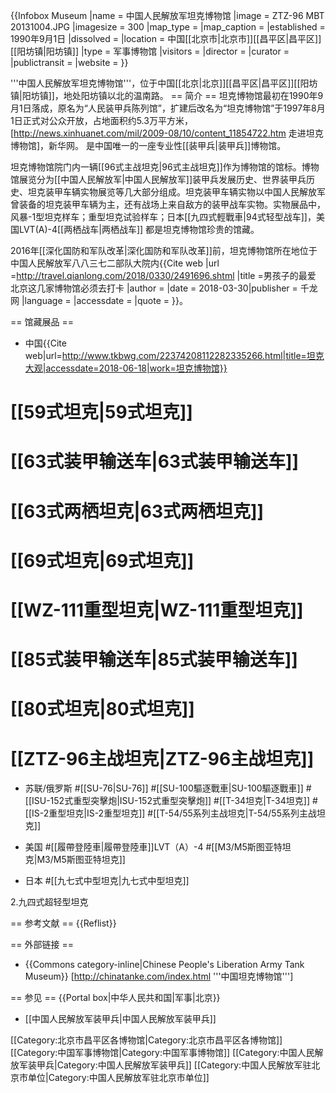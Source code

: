 {{Infobox Museum
|name          = 中国人民解放军坦克博物馆
|image         = ZTZ-96 MBT 20131004.JPG
|imagesize     = 300
|map_type      = 
|map_caption   = 
|established   = 1990年9月1日
|dissolved     =
|location      = 中国[[北京市|北京市]][[昌平区|昌平区]][[阳坊镇|阳坊镇]]
|type          = 军事博物馆
|visitors      = 
|director      = 
|curator       = 
|publictransit = 
|website       = 
}}

'''中国人民解放军坦克博物馆'''，位于中国[[北京|北京]][[昌平区|昌平区]][[阳坊镇|阳坊镇]]，地处阳坊镇以北的温南路。
== 简介 ==
坦克博物馆最初在1990年9月1日落成，原名为“人民装甲兵陈列馆”，扩建后改名为“坦克博物馆”于1997年8月1日正式对公众开放，占地面积约5.3万平方米，<ref>[http://news.xinhuanet.com/mil/2009-08/10/content_11854722.htm 走进坦克博物馆]，新华网。</ref> 是中国唯一的一座专业性[[装甲兵|装甲兵]]博物馆。

坦克博物馆院门内一辆[[96式主战坦克|96式主战坦克]]作为博物馆的馆标。博物馆展览分为[[中国人民解放军|中国人民解放军]]装甲兵发展历史、世界装甲兵历史、坦克装甲车辆实物展览等几大部分组成。坦克装甲车辆实物以中国人民解放军曾装备的坦克装甲车辆为主，还有战场上来自敌方的装甲战车实物。实物展品中，风暴-1型坦克样车；重型坦克试验样车；日本[[九四式輕戰車|94式轻型战车]]，美国LVT(A)-4[[两栖战车|两栖战车]] 都是坦克博物馆珍贵的馆藏。

2016年[[深化国防和军队改革|深化国防和军队改革]]前，坦克博物馆所在地位于中国人民解放军八八三七二部队大院内<ref>{{Cite web |url =http://travel.qianlong.com/2018/0330/2491696.shtml  |title =男孩子的最爱 北京这几家博物馆必须去打卡  |author =  |date =  2018-03-30|publisher = 千龙网 |language =  |accessdate =  |quote =  }}</ref>。

== 馆藏展品 ==

* 中国<ref>{{Cite web|url=http://www.tkbwg.com/22374208112282335266.html|title=坦克大观|accessdate=2018-06-18|work=坦克博物馆}}</ref>

# [[59式坦克|59式坦克]]
# [[63式装甲输送车|63式装甲输送车]]
# [[63式两栖坦克|63式两栖坦克]]
# [[69式坦克|69式坦克]]
# [[WZ-111重型坦克|WZ-111重型坦克]]
# [[85式装甲输送车|85式装甲输送车]]
# [[80式坦克|80式坦克]]
# [[ZTZ-96主战坦克|ZTZ-96主战坦克]]

* 苏联/俄罗斯
#[[SU-76|SU-76]]
#[[SU-100驅逐戰車|SU-100驅逐戰車]]
#[[ISU-152式重型突擊炮|ISU-152式重型突擊炮]]
#[[T-34坦克|T-34坦克]]
#[[IS-2重型坦克|IS-2重型坦克]]
#[[T-54/55系列主战坦克|T-54/55系列主战坦克]]

* 美国
#[[履帶登陸車|履帶登陸車]]LVT（A）-4
#[[M3/M5斯图亚特坦克|M3/M5斯图亚特坦克]]

* 日本
#[[九七式中型坦克|九七式中型坦克]]

2.九四式超轻型坦克

== 参考文献 ==
{{Reflist}}

== 外部链接 ==
* {{Commons category-inline|Chinese People's Liberation Army Tank Museum}}
[http://chinatanke.com/index.html '''中国坦克博物馆''']

== 参见 ==
{{Portal box|中华人民共和国|军事|北京}}
* [[中国人民解放军装甲兵|中国人民解放军装甲兵]]

[[Category:北京市昌平区各博物馆|Category:北京市昌平区各博物馆]]
[[Category:中国军事博物馆|Category:中国军事博物馆]]
[[Category:中国人民解放军装甲兵|Category:中国人民解放军装甲兵]]
[[Category:中国人民解放军驻北京市单位|Category:中国人民解放军驻北京市单位]]